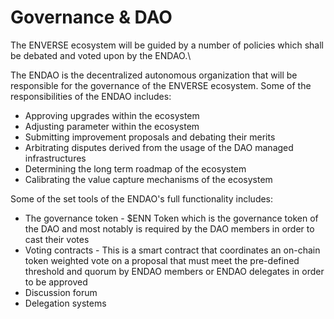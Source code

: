 # Governance & DAO

The ENVERSE ecosystem will be guided by a number of policies which shall be debated and voted upon by the ENDAO.\


The ENDAO is the decentralized autonomous organization that will be responsible for the governance of the ENVERSE ecosystem. Some of the responsibilities of the ENDAO includes:

* Approving upgrades within the ecosystem
* Adjusting parameter within the ecosystem
* Submitting improvement proposals and debating their merits
* Arbitrating disputes derived from the usage of the DAO managed infrastructures
* Determining the long term roadmap of the ecosystem
* Calibrating the value capture mechanisms of the ecosystem

Some of the set tools of the ENDAO's full functionality includes:

* The governance token - $ENN Token which is the governance token of the DAO and most notably is required by the DAO members in order to cast their votes
* Voting contracts - This is a smart contract that coordinates an on-chain token weighted vote on a proposal that must meet the pre-defined threshold and quorum by ENDAO members or ENDAO delegates in order to be approved
* Discussion forum
* Delegation systems
